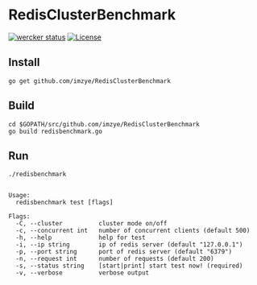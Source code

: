 # RedisClusterBenchmark

[![wercker status](https://app.wercker.com/status/48d0ef59213a4e0901294db0857ee5ac/s/master "wercker status")](https://app.wercker.com/project/byKey/48d0ef59213a4e0901294db0857ee5ac)
[![License](https://img.shields.io/badge/LICENSE-Apache2.0-ff69b4.svg)](http://www.apache.org/licenses/LICENSE-2.0.html)

## Install
```shell
go get github.com/imzye/RedisClusterBenchmark
```

## Build
```shell
cd $GOPATH/src/github.com/imzye/RedisClusterBenchmark
go build redisbenchmark.go
```

## Run
```shell
./redisbenchmark
```

```shell

Usage:
  redisbenchmark test [flags]

Flags:
  -C, --cluster          cluster mode on/off
  -c, --concurrent int   number of concurrent clients (default 500)
  -h, --help             help for test
  -i, --ip string        ip of redis server (default "127.0.0.1")
  -p, --port string      port of redis server (default "6379")
  -n, --request int      number of requests (default 200)
  -s, --status string    [start|print] start test now! (required)
  -v, --verbose          verbose output

```
